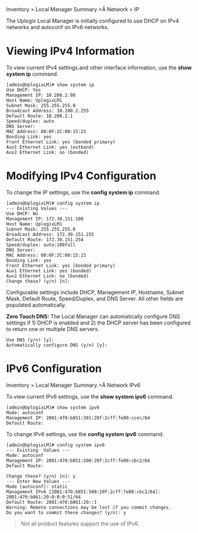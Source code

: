 <!-- 5.4 -->

<div class='ucc' />Inventory > Local Manager Summary >Â Network > IP</div>

The Uplogix Local Manager is initially configured to use DHCP on IPv4 networks and autoconf on IPv6 networks.

# Viewing IPv4 Information

To view current IPv4 settings and other interface information, use the **show system ip** command.

```
[admin@UplogixLM]# show system ip
Use DHCP: Yes
Management IP: 10.200.2.98
Host Name: UplogixLM1
Subnet Mask: 255.255.255.0
Broadcast Address: 10.200.2.255
Default Route: 10.200.2.1
Speed/duplex: auto
DNS Server: 
MAC Address: 00:0F:2C:00:15:23
Bonding Link: yes
Front Ethernet Link: yes (bonded primary)
Aux1 Ethernet Link: yes (outband)
Aux2 Ethernet Link: no (bonded)
```

# Modifying IPv4 Configuration

To change the IP settings, use the **config system ip** command.

```
[admin@UplogixLM]# config system ip
--- Existing Values ---
Use DHCP: No
Management IP: 172.30.151.100
Host Name: UplogixLM1
Subnet Mask: 255.255.255.0
Broadcast Address: 172.30.151.255
Default Route: 172.30.151.254
Speed/duplex: auto:100full
DNS Server: 
MAC Address: 00:0F:2C:00:15:23
Bonding Link: yes
Front Ethernet Link: yes (bonded primary)
Aux1 Ethernet Link: yes (bonded)
Aux2 Ethernet Link: no (bonded)
Change these? (y/n) [n]:
```

Configurable settings include DHCP, Management IP, Hostname, Subnet Mask, Default Route, Speed/Duplex, and DNS Server. All other fields are populated automatically.

**Zero Touch DNS:** The Local Manager can automatically configure DNS settings if 1) DHCP is enabled and 2) the DHCP server has been configured to return one or multiple DNS servers.

```
Use DNS (y/n) [y]: 
Automatically configure DNS (y/n) [y]:
```

# IPv6 Configuration

<div class='ucc' />Inventory > Local Manager Summary >Â Network IPv6</div>

To view current IPv6 settings, use the **show system ipv6** command.

```
[admin@UplogixLM]# show system ipv6
Mode: autoconf
Management IP: 2001:470:b851:301:20f:2cff:fe00:ccec/64
Default Route:
```

To change IPv6 settings, use the **config system ipv6** command.

```
[admin@UplogixLM]# config system ipv6
--- Existing  Values ---
Mode: autoconf
Management IP: 2001:470:b851:500:20f:2cff:fe00:cbc2/64
Default Route:

Change these? (y/n) [n]: y
--- Enter New Values ---
Mode [autoconf]: static
Management IPv6 [2001:470:b851:500:20f:2cff:fe00:cbc2/64]: 2001:470:b861:20:0:0:0:51/64
Default Route: 2001:470:b861:20::1
Warning: Remote connections may be lost if you commit changes.
Do you want to commit these changes? (y/n): y
```

> Not all product features support the use of IPv6.